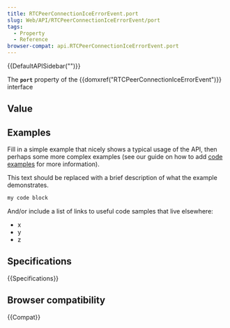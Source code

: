 ```yaml
---
title: RTCPeerConnectionIceErrorEvent.port
slug: Web/API/RTCPeerConnectionIceErrorEvent/port
tags:
  - Property
  - Reference
browser-compat: api.RTCPeerConnectionIceErrorEvent.port
---
```

{{DefaultAPISidebar("")}}

The **`port`** property of the {{domxref("RTCPeerConnectionIceErrorEvent")}} interface 

## Value



## Examples

Fill in a simple example that nicely shows a typical usage of the API, then perhaps some more complex examples (see our guide on how to add [code examples](/en-US/docs/MDN/Contribute/Structures/Code_examples) for more information).

This text should be replaced with a brief description of what the example demonstrates.

```js
my code block
```

And/or include a list of links to useful code samples that live elsewhere:

*   x
*   y
*   z

## Specifications

{{Specifications}}

## Browser compatibility

{{Compat}}


